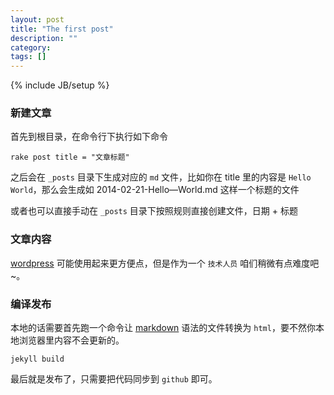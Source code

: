 ```yaml
---
layout: post
title: "The first post"
description: ""
category: 
tags: []
---
```

{% include JB/setup %}


### 新建文章

首先到根目录，在命令行下执行如下命令

	rake post title = "文章标题"

之后会在 `_posts` 目录下生成对应的 `md` 文件，比如你在 title 里的内容是 `Hello World`，那么会生成如 2014-02-21-Hello—World.md 这样一个标题的文件

或者也可以直接手动在 `_posts` 目录下按照规则直接创建文件，日期 + 标题


### 文章内容

[wordpress](https://wordpress.org/) 可能使用起来更方便点，但是作为一个 `技术人员` 咱们稍微有点难度吧~。

### 编译发布

本地的话需要首先跑一个命令让 [markdown](http://markdown.tw/) 语法的文件转换为 `html`，要不然你本地浏览器里内容不会更新的。

	jekyll build

最后就是发布了，只需要把代码同步到 `github` 即可。




